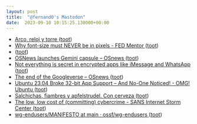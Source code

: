 ```yaml
---
layout: post
title:  "@fernand0's Mastodon"
date:  2023-09-10 10:15:25.130000+00:00
---
```

*  [Arco, reloj y torre ](https://www.flickr.com/photos/fernand0/53158968585) ([toot](https://mastodon.social/@fernand0/111040326869215063))
*  [Why font-size must NEVER be in pixels - FED Mentor ](https://fedmentor.dev/posts/font-size-px) ([toot](https://mastodon.social/@fernand0/111040322309003781))
*  [ ](https://mastodon.social/@tuneintodetuned) ([toot](https://mastodon.social/@fernand0/111040215419871417))
*  [OSNews launches Gemini capsule  –  OSnews ](https://www.osnews.com/story/136770/osnews-launches-gemini-capsule) ([toot](https://mastodon.social/@fernand0/111040162617586832))
*  [Not everything is secret in encrypted apps like iMessage and WhatsApp ](https://www.washingtonpost.com/technology/2023/08/22/encryption-imessage-whatsapp-google) ([toot](https://mastodon.social/@fernand0/111039992546342963))
*  [The end of the Googleverse  –  OSnews ](https://www.osnews.com/story/136829/the-end-of-the-googleverse) ([toot](https://mastodon.social/@fernand0/111039606528332007))
*  [Ubuntu 23.04 Broke 32-bit App Support – And No-One Noticed! - OMG! Ubuntu ](https://www.omgubuntu.co.uk/2023/08/ubuntu-23-04-broke-32-bit-suppor) ([toot](https://mastodon.social/@fernand0/111036413409774774))
*  [Salchichas, fiambres y apfelstrudel. Con cerveza ](https://avecesunafoto.wordpress.com/2023/09/09/salchichas-fiambres-y-apfelstrudel-con-cerveza) ([toot](https://mastodon.social/@fernand0/111036266685706252))
*  [The low, low cost of (committing) cybercrime - SANS Internet Storm Center  ](https://isc.sans.edu/diary/30176) ([toot](https://mastodon.social/@fernand0/111036168759571693))
*  [wg-endusers/MANIFESTO at main · ossf/wg-endusers ](https://github.com/ossf/wg-endusers/tree/main/MANIFEST) ([toot](https://mastodon.social/@fernand0/111035859409108282))
